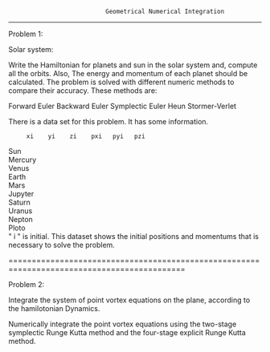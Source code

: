                                Geometrical Numerical Integration
 *******************************************************************************************

Problem 1:


Solar system:


Write the Hamiltonian for planets and sun in the solar system and, compute all the orbits. Also, The energy and
momentum of each planet should be calculated. The problem is solved with different numeric methods to compare
their accuracy. These methods are:


Forward Euler
Backward Euler
Symplectic Euler
Heun
Stormer-Verlet


There is a data set for this problem. It has some information.


         xi    yi    zi    pxi   pyi   pzi
Sun       
Mercury        
Venus          
Earth          
Mars      
Jupyter   
Saturn    
Uranus    
Nepton    
Ploto    
 " i " is initial. This dataset shows the initial positions and momentums
 that is necessary to solve the problem.

============================================================================================




Problem 2:




Integrate the system of point vortex equations on the plane, according to the
hamilotonian Dynamics.

Numerically integrate the point vortex equations using the two-stage symplectic
Runge Kutta method and the four-stage explicit Runge Kutta method.

